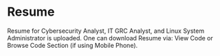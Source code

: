 # Resume

Resume for Cybersecurity Analyst, IT GRC Analyst, and Linux System Administrator is uploaded.
One can download Resume via: View Code or Browse Code Section (if using Mobile Phone).
